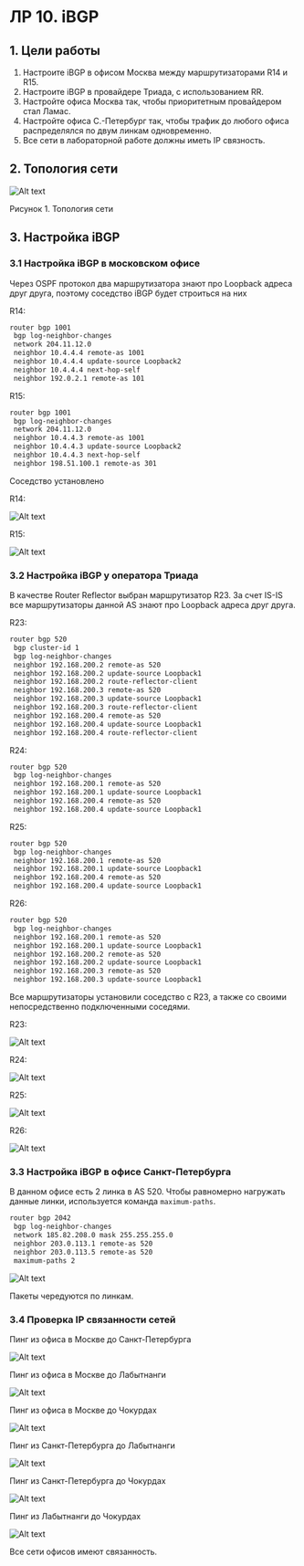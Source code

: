 # ЛР 10. iBGP

## 1. Цели работы

1. Настроите iBGP в офисом Москва между маршрутизаторами R14 и R15.
2. Настроите iBGP в провайдере Триада, с использованием RR.
3. Настройте офиса Москва так, чтобы приоритетным провайдером стал Ламас.
4. Настройте офиса С.-Петербург так, чтобы трафик до любого офиса распределялся по двум линкам одновременно.
5. Все сети в лабораторной работе должны иметь IP связность.

## 2. Топология сети

![Alt text](./topology.png)

Рисунок 1. Топология сети

## 3. Настройка iBGP

### 3.1 Настройка iBGP в московском офисе

Через OSPF протокол два маршрутизатора знают про Loopback адреса друг друга, поэтому соседство iBGP будет строиться на них

R14:

```bash
router bgp 1001
 bgp log-neighbor-changes
 network 204.11.12.0
 neighbor 10.4.4.4 remote-as 1001
 neighbor 10.4.4.4 update-source Loopback2
 neighbor 10.4.4.4 next-hop-self
 neighbor 192.0.2.1 remote-as 101

```

R15:

```bash
router bgp 1001
 bgp log-neighbor-changes
 network 204.11.12.0
 neighbor 10.4.4.3 remote-as 1001
 neighbor 10.4.4.3 update-source Loopback2
 neighbor 10.4.4.3 next-hop-self
 neighbor 198.51.100.1 remote-as 301
```

Соседство установлено

R14:

![Alt text](./r14-show-ip-bgp-sum.png)

R15:

![Alt text](./r15-show-ip-bgp-sum.png)

### 3.2 Настройка iBGP у оператора Триада

В качестве Router Reflector выбран маршрутизатор R23. За счет IS-IS все маршрутизаторы данной AS знают про Loopback адреса друг друга.

R23:

```bash
router bgp 520
 bgp cluster-id 1
 bgp log-neighbor-changes
 neighbor 192.168.200.2 remote-as 520
 neighbor 192.168.200.2 update-source Loopback1
 neighbor 192.168.200.2 route-reflector-client
 neighbor 192.168.200.3 remote-as 520
 neighbor 192.168.200.3 update-source Loopback1
 neighbor 192.168.200.3 route-reflector-client
 neighbor 192.168.200.4 remote-as 520
 neighbor 192.168.200.4 update-source Loopback1
 neighbor 192.168.200.4 route-reflector-client

```

R24:

```bash
router bgp 520
 bgp log-neighbor-changes
 neighbor 192.168.200.1 remote-as 520
 neighbor 192.168.200.1 update-source Loopback1
 neighbor 192.168.200.4 remote-as 520
 neighbor 192.168.200.4 update-source Loopback1
```

R25:

```bash
router bgp 520
 bgp log-neighbor-changes
 neighbor 192.168.200.1 remote-as 520
 neighbor 192.168.200.1 update-source Loopback1
 neighbor 192.168.200.4 remote-as 520
 neighbor 192.168.200.4 update-source Loopback1
```

R26:

```bash
router bgp 520
 bgp log-neighbor-changes
 neighbor 192.168.200.1 remote-as 520
 neighbor 192.168.200.1 update-source Loopback1
 neighbor 192.168.200.2 remote-as 520
 neighbor 192.168.200.2 update-source Loopback1
 neighbor 192.168.200.3 remote-as 520
 neighbor 192.168.200.3 update-source Loopback1
```

Все маршрутизаторы установили соседство с R23, а также со своими непосредственно подключенными соседями.

R23:

![Alt text](R23-show-ip-bgp-sum.png)

R24:

![Alt text](R24-show-ip-bgp-sum.png)

R25:

![Alt text](R25-show-ip-bgp-sum.png)

R26:

![Alt text](R26-show-ip-bgp-sum.png)

### 3.3 Настройка iBGP в офисе Санкт-Петербурга

В данном офисе есть 2 линка в AS 520. Чтобы равномерно нагружать данные линки, используется команда `maximum-paths`.

```bash
router bgp 2042
 bgp log-neighbor-changes
 network 185.82.208.0 mask 255.255.255.0
 neighbor 203.0.113.1 remote-as 520
 neighbor 203.0.113.5 remote-as 520
 maximum-paths 2
```

![Alt text](r18-traceroute-to-lamas.png)

Пакеты чередуются по линкам.

### 3.4 Проверка IP связанности сетей

Пинг из офиса в Москве до Санкт-Петербурга

![Alt text](r14-ping-r18.png)

Пинг из офиса в Москве до Лабытнанги

![Alt text](r14-ping-r27.png)

Пинг из офиса в Москве до Чокурдах

![Alt text](r14-ping-r28.png)

Пинг из Санкт-Петербурга до Лабытнанги

![Alt text](r18-ping-r27.png)

Пинг из Санкт-Петербурга до Чокурдах

![Alt text](r18-ping-r28.png)

Пинг из Лабытнанги до Чокурдах

![Alt text](r27-ping-r28.png)

Все сети офисов имеют связанность.
